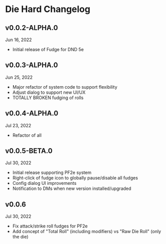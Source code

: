 # Die Hard Changelog

## v0.0.2-ALPHA.0
Jun 16, 2022
* Initial release of Fudge for DND 5e 

## v0.0.3-ALPHA.0
Jun 25, 2022
* Major refactor of system code to support flexibility
* Adjust dialog to support new UI/UX
* TOTALLY BROKEN fudging of rolls

## v0.0.4-ALPHA.0
Jul 23, 2022
* Refactor of all


## v0.0.5-BETA.0
Jul 30, 2022
* Initial release supporting PF2e system
* Right-click of fudge icon to globally pause/disable all fudges
* Config dialog UI improvements
* Notification to DMs when new version installed/upgraded

## v0.0.6
Jul 30, 2022
* Fix attack/strike roll fudges for PF2e
* Add concept of "Total Roll" (including modifiers) vs "Raw Die Roll" (only the die)